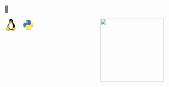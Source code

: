<div >
    <div align="left">
    <h2>👋</h2>
  </div>
  <div align="left">
    <img  src="https://media.giphy.com/media/vsC7gewdX8tfq/giphy.gif" width="200" align="right" height="200"/>
  </div>
</div>


<div align="left" >
  <img src="https://github.com/Francisco-LP/iconos/blob/main/linux/linux.svg" width=40/>&nbsp;&nbsp;&nbsp;
  <img src="https://github.com/Francisco-LP/iconos/blob/main/python/python.svg" width=40/>&nbsp;&nbsp;&nbsp;
</div>




<!--
**Francisco-LP/Francisco-LP** is a ✨ _special_ ✨ repository because its `README.md` (this file) appears on your GitHub profile.

Here are some ideas to get you started:

- 🔭 I’m currently working on ...
- 🌱 I’m currently learning ...
- 👯 I’m looking to collaborate on ...
- 🤔 I’m looking for help with ...
- 💬 Ask me about ...
- 📫 How to reach me: ...
- 😄 Pronouns: ...
- ⚡ Fun fact: ...
-->
